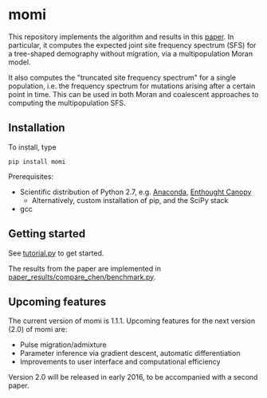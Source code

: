 # momi

This repository implements the algorithm and results in this [paper](http://arxiv.org/abs/1503.01133).
In particular, it computes the expected joint site frequency spectrum (SFS) for a tree-shaped demography without migration,
via a multipopulation Moran model.

It also computes the "truncated site frequency spectrum" for a single population, i.e. the frequency
spectrum for mutations arising after a certain point in time. This can be used in both Moran and coalescent
approaches to computing the multipopulation SFS.

## Installation

To install, type
```
pip install momi
```
Prerequisites:
* Scientific distribution of Python 2.7, e.g. [Anaconda](http://continuum.io/downloads), [Enthought Canopy](https://www.enthought.com/products/canopy/)
  * Alternatively, custom installation of pip, and the SciPy stack
* gcc

## Getting started

See [tutorial.py](tutorial.py) to get started.

The results from the paper are implemented in [paper_results/compare_chen/benchmark.py](paper_results/compare_chen/benchmark.py).

## Upcoming features

The current version of momi is 1.1.1. Upcoming features for the next version (2.0) of momi are:
* Pulse migration/admixture
* Parameter inference via gradient descent, automatic differentiation
* Improvements to user interface and computational efficiency

Version 2.0 will be released in early 2016, to be accompanied with a second paper.